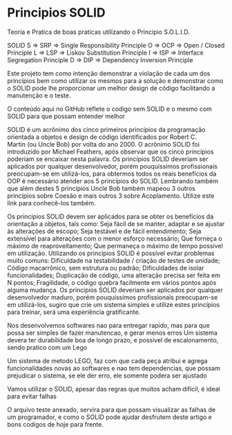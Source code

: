 
# Principios SOLID
Teoria e Pratica de boas praticas utilizando o Principio S.O.L.I.D.

SOLID
S => SRP => Single Responsibility Principle
O => OCP => Open / Closed Principle
L => LSP => Liskov Substitution Principle
I => ISP => Interface Segregation Principle
D => DIP => Dependency Inversion Principle

Este projeto tem como intenção demonstrar a violação de cada um dos princípios bem como utilizar os mesmos para a solução e 
demonstrar como o SOLID pode lhe proporcionar um melhor design de código facilitando a manutenção e o teste.

O conteúdo aqui no GitHub reflete o codigo sem SOLID e o mesmo com SOLID para que possam entender melhor

SOLID é um acrônimo dos cinco primeiros princípios da programação orientada a objetos e design de código identificados por Robert C. Martin (ou Uncle Bob) por volta do ano 2000. O acrônimo SOLID foi introduzido por Michael Feathers, após observar que os cinco princípios poderiam se encaixar nesta palavra.
Os princípios SOLID deveriam ser aplicados por qualquer desenvolvedor, porém pouquíssimos profissionais preocupam-se em utilizá-los, para obtermos todos os reais benefícios da OOP é necessário atender aos 5 princípios do SOLID.
Lembrando também que além destes 5 princípios Uncle Bob também mapeou 3 outros princípios sobre Coesão e mais outros 3 sobre Acoplamento. Utilize este link para conhecê-los também.

Os princípios SOLID devem ser aplicados para se obter os benefícios da orientação a objetos, tais como:
Seja fácil de se manter, adaptar e se ajustar às alterações de escopo;
Seja testável e de fácil entendimento;
Seja extensível para alterações com o menor esforço necessário;
Que forneça o máximo de reaproveitamento;
Que permaneça o máximo de tempo possível em utilização.
Utilizando os princípios SOLID é possível evitar problemas muito comuns:
Dificuldade na testabilidade / criação de testes de unidade;
Código macarrônico, sem estrutura ou padrão;
Dificuldades de isolar funcionalidades;
Duplicação de código, uma alteração precisa ser feita em N pontos;
Fragilidade, o código quebra facilmente em vários pontos após alguma mudança.
Os princípios SOLID deveriam ser aplicados por qualquer desenvolvedor maduro, porém pouquíssimos profissionais preocupam-se em utilizá-los, sugiro que crie um sistema simples e utilize estes princípios para treinar, será uma experiência gratificante.

Nos desenvolvemos softwares nao para entregar rapido, mas para que possa ser simples de fazer manutencao, e gerar menos erros
Um sistema devera ter durabilidade boa de longo prazo, e possivel de escalonamento, sendo pratico com um Lego

Um sistema de metodo LEGO, faz com que cada peça atribui e agrega funcionalidades novas ao softwares e nao tem dependencias, que possam 
prejudicar o sistema, se ele der erro, ele somente podera ser ajustado

Vamos utilizar o SOLID, apesar das regras que muitos acham dificil, é ideal para evitar falhas

O arquivo teste anexado, servira para que possam visualizar as falhas de um programador, e como o SOLID pode ajudar
desfrutem deste artigo e bons codigos de hoje para frente.



